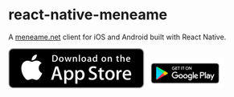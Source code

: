 # react-native-meneame

A [meneame.net]() client for iOS and Android built with React Native.

[![App Store](./App_Store_Badge_US-UK_135x40.svg)](https://itunes.apple.com/es/app/meneame-noticias/id1005081426)
[<img src="./google-play-badge.png" height="60">](https://play.google.com/store/apps/details?id=com.apsl.mnm)
